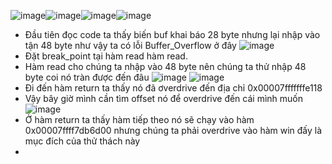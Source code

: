 ![image](https://github.com/user-attachments/assets/749b0f09-acb9-484e-b970-1dfbe1737059)![image](https://github.com/user-attachments/assets/362d5b7d-e00d-4587-8c27-dec937e15652)![image](https://github.com/user-attachments/assets/eaa2aa7a-3e7a-4bb8-b9c4-e58b44e2160a)![image](https://github.com/user-attachments/assets/38ede511-12c4-4a7e-bb71-22f1213fa4df)
* Đầu tiên đọc code ta thấy biến buf khai báo 28 byte nhưng lại nhập vào tận 48 byte như vậy ta có lỗi Buffer_Overflow ở đây
![image](https://github.com/user-attachments/assets/cfa7f7d3-0cdd-4e6f-85bd-a2e33beb0b55)
* Đặt break_point tại hàm read hàm read.
* Hàm read cho chúng ta nhập vào 48 byte nên chúng ta thử nhập 48 byte coi nó tràn được đến đâu
![image](https://github.com/user-attachments/assets/5510eef0-4053-487f-b6d6-51bdbea2d339)
![image](https://github.com/user-attachments/assets/2b2e509b-0f3c-4706-9c7a-b210ecbad575)
* Đi đến hàm return ta thấy nó đã ơverdrive đến địa chỉ 0x00007fffffffe118
* Vậy bây giờ mình cần tìm offset nó để overdrive đến cái mình muốn
![image](https://github.com/user-attachments/assets/8727f3d7-c7b9-4a00-a8b0-62a4fdc6e371)
* Ở hàm return ta thấy hàm tiếp theo nó sẽ chạy vào hàm 0x00007ffff7db6d00 nhưng chúng ta phải overdrive vào hàm win đấy là mục đích của thử thách này
* 


